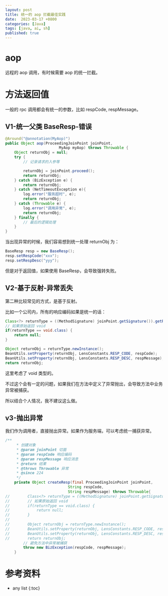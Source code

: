 ```yaml
---
layout: post
title: 统一的 aop 拦截最佳实践
date:  2023-03-17 +0800
categories: [Java]
tags: [java, ai, sh]
published: true
---
```


# aop

远程的 aop 调用，有时候需要 aop 的统一拦截。


# 方法返回值

一般的 rpc 调用都会有统一的参数，比如 respCode, respMessage。

## V1-统一父类 BaseResp-错误

```java
@Around("@annotation(MyAop)")
public Object aop(ProceedingJoinPoint joinPoint,
                        MyAop myAop) throws Throwable {
    Object returnObj = null;
    try {
        // 记录请求的入参等

        returnObj = joinPoint.proceed();
        return returnObj;
    } catch (BizException e) {
        return returnObj;
    } catch (NetTimeoutException e){
        log.error("服务超时", e);
        return returnObj;
    } catch (Throwable e) {
        log.error("调用异常", e);
        return returnObj;
    } finally {
        // 最后的逻辑处理
    }
}
```

当出现异常的时候，我们容易想到统一处理 returnObj 为：

```java
BaseResp resp = new BaseResp();
resp.setRespCode("xxx");
resp.setRespDesc("yyy");
```

但是对于返回值，如果使用 BaseResp，会导致强转失败。

## V2-基于反射-异常丢失

第二种比较常见的方式，是基于反射。

比如一个公司内，所有的响应编码如果是统一的话：

```java
Class<?> returnType = ((MethodSignature) joinPoint.getSignature()).getReturnType();
// 如果原始返回 void
if(returnType == void.class) {
    return null;
}

Object returnObj = returnType.newInstance();
BeanUtils.setProperty(returnObj, LensConstants.RESP_CODE, respCode);
BeanUtils.setProperty(returnObj, LensConstants.RESP_DESC, respMessage);
return returnObj;
```

这里考虑了 void 类型的。

不过这个会有一定的问题，如果我们在方法中定义了异常抛出，会导致方法中业务异常被捕获。

所以结合个人情况，我不建议这么做。

## v3-抛出异常

我们作为调用者，直接抛出异常。如果作为服务端，可以考虑统一捕获异常。

```java
/**
     * 创建对象
     * @param joinPoint 切面
     * @param respCode 响应编码
     * @param respMessage 响应消息
     * @return 结果
     * @throws Throwable 异常
     * @since 224
     */
    private Object createResp(final ProceedingJoinPoint joinPoint,
                            String respCode,
                            String respMessage) throws Throwable{
//        Class<?> returnType = ((MethodSignature) joinPoint.getSignature()).getReturnType();
//        // 如果原始返回 void
//        if(returnType == void.class) {
//            return null;
//        }
//
//        Object returnObj = returnType.newInstance();
//        BeanUtils.setProperty(returnObj, LensConstants.RESP_CODE, respCode);
//        BeanUtils.setProperty(returnObj, LensConstants.RESP_DESC, respMessage);
//        return returnObj;
        // 避免方法中异常被捕获
        throw new BizException(respCode, respMessage);
    }
```

# 参考资料


* any list
{:toc}